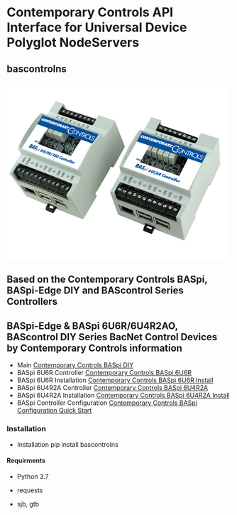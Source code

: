# Contemporary Controls API Interface for Universal Device Polyglot NodeServers

## bascontrolns

![BASpi-Edge Controller](https://github.com/sjpbailey/bascontrol_ns/blob/9cd9ebeed425590cc86aa60a54a488f71171b614/archive%2Fbasedge.jpg)

## Based on the Contemporary Controls BASpi, BASpi-Edge DIY and BAScontrol Series Controllers

## BASpi-Edge & BASpi 6U6R/6U4R2AO, BAScontrol DIY Series BacNet Control Devices by Contemporary Controls information

* Main
[Contemporary Controls BASpi DIY](https://www.ccontrols.com/basautomation/baspi.htm)
* BASpi 6U6R Controller
[Contemporary Controls BASpi 6U6R](https://www.ccontrols.com/pdf/ds/BASPI-datasheet.pdf)
* BASpi 6U6R Installation
[Contemporary Controls BASpi 6U6R Install](https://www.ccontrols.com/pdf/BASpi-hardware-install-guide.pdf)
* BASpi 6U4R2A Controller
[Contemporary Controls BASpi 6U4R2A](https://www.ccontrols.com/pdf/ds/BASPI-AO2-datasheet.pdf)
* BASpi 6U4R2A Installation
[Contemporary Controls BASpi 6U4R2A Install](https://www.ccontrols.com/pdf/TD180600.pdf)
* BASpi Controller Configuration
[Contemporary Controls BASpi Configuration Quick Start](https://www.ccontrols.com/pdf/is/BASPI-QSGuide.pdf)

### Installation

* Installation pip install bascontrolns

#### Requirments

* Python 3.7

* requests

* sjb, gtb
